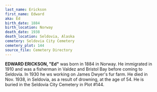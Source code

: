 ```yaml
---
last_name: Erickson
first_name: Edward
aka: Ed
birth_date: 1884
birth_location: Norway
death_date: 1938
death_location: Seldovia, Alaska
cemetery: Seldovia City Cemetery
cemetery_plot: 144
source_file: Cemetery Directory
---
```

**EDWARD ERICKSON, "Ed"** was born in 1884 in Norway. He immigrated in 1910 and was a fisherman in Valdez and Bristol Bay before coming to Seldovia. In 1930 he ws working on James Dwyer's fur farm.  He died in Nov. 1938, in Seldovia, as a result of drowning, at the age of 54.  He is buried in the Seldovia City Cemetery in Plot #144.  
